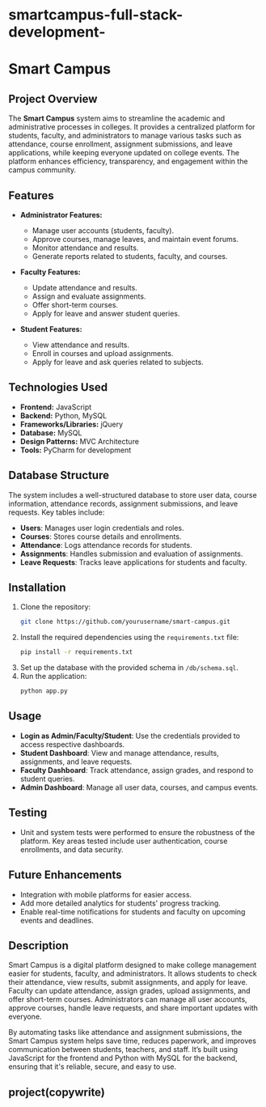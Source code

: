 # smartcampus-full-stack-development-

# Smart Campus

## Project Overview
The **Smart Campus** system aims to streamline the academic and administrative processes in colleges. It provides a centralized platform for students, faculty, and administrators to manage various tasks such as attendance, course enrollment, assignment submissions, and leave applications, while keeping everyone updated on college events. The platform enhances efficiency, transparency, and engagement within the campus community.

## Features
- **Administrator Features:**
  - Manage user accounts (students, faculty).
  - Approve courses, manage leaves, and maintain event forums.
  - Monitor attendance and results.
  - Generate reports related to students, faculty, and courses.

- **Faculty Features:**
  - Update attendance and results.
  - Assign and evaluate assignments.
  - Offer short-term courses.
  - Apply for leave and answer student queries.

- **Student Features:**
  - View attendance and results.
  - Enroll in courses and upload assignments.
  - Apply for leave and ask queries related to subjects.

## Technologies Used
- **Frontend:** JavaScript
- **Backend:** Python, MySQL
- **Frameworks/Libraries:** jQuery
- **Database:** MySQL
- **Design Patterns:** MVC Architecture
- **Tools:** PyCharm for development

## Database Structure
The system includes a well-structured database to store user data, course information, attendance records, assignment submissions, and leave requests. Key tables include:
- **Users**: Manages user login credentials and roles.
- **Courses**: Stores course details and enrollments.
- **Attendance**: Logs attendance records for students.
- **Assignments**: Handles submission and evaluation of assignments.
- **Leave Requests**: Tracks leave applications for students and faculty.

## Installation
1. Clone the repository:
   ```bash
   git clone https://github.com/yourusername/smart-campus.git
   ```
2. Install the required dependencies using the `requirements.txt` file:
   ```bash
   pip install -r requirements.txt
   ```
3. Set up the database with the provided schema in `/db/schema.sql`.
4. Run the application:
   ```bash
   python app.py
   ```

## Usage
- **Login as Admin/Faculty/Student**: Use the credentials provided to access respective dashboards.
- **Student Dashboard**: View and manage attendance, results, assignments, and leave requests.
- **Faculty Dashboard**: Track attendance, assign grades, and respond to student queries.
- **Admin Dashboard**: Manage all user data, courses, and campus events.

## Testing
- Unit and system tests were performed to ensure the robustness of the platform. Key areas tested include user authentication, course enrollments, and data security.

## Future Enhancements
- Integration with mobile platforms for easier access.
- Add more detailed analytics for students' progress tracking.
- Enable real-time notifications for students and faculty on upcoming events and deadlines.

## Description
Smart Campus is a digital platform designed to make college management easier for students, faculty, and administrators. It allows students to check their attendance, view results, submit assignments, and apply for leave. Faculty can update attendance, assign grades, upload assignments, and offer short-term courses. Administrators can manage all user accounts, approve courses, handle leave requests, and share important updates with everyone.

By automating tasks like attendance and assignment submissions, the Smart Campus system helps save time, reduces paperwork, and improves communication between students, teachers, and staff. It’s built using JavaScript for the frontend and Python with MySQL for the backend, ensuring that it's reliable, secure, and easy to use.

## project(copywrite)
